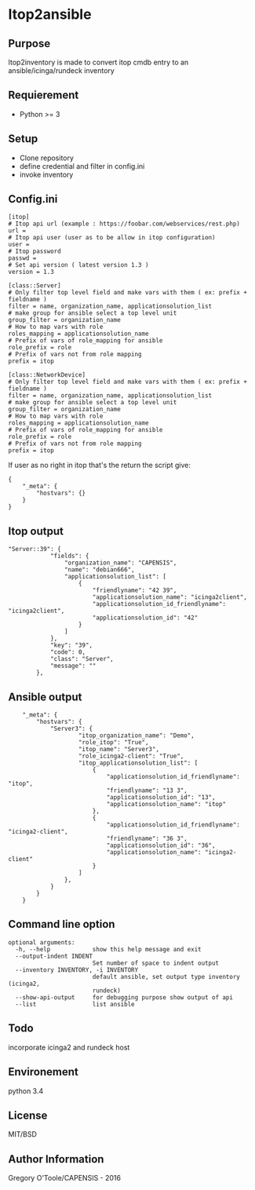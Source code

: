 # Itop2ansible

## Purpose


Itop2inventory is made to convert itop cmdb entry to an ansible/icinga/rundeck inventory

## Requierement

 - Python >= 3

## Setup

 - Clone repository
 - define credential and filter in config.ini
 - invoke inventory

## Config.ini

```
[itop]
# Itop api url (example : https://foobar.com/webservices/rest.php)
url = 
# Itop api user (user as to be allow in itop configuration)
user = 
# Itop password
passwd = 
# Set api version ( latest version 1.3 )
version = 1.3

[class::Server]
# Only filter top level field and make vars with them ( ex: prefix + fieldname )
filter = name, organization_name, applicationsolution_list
# make group for ansible select a top level unit
group_filter = organization_name
# How to map vars with role
roles_mapping = applicationsolution_name
# Prefix of vars of role_mapping for ansible
role_prefix = role
# Prefix of vars not from role mapping
prefix = itop

[class::NetworkDevice]
# Only filter top level field and make vars with them ( ex: prefix + fieldname )
filter = name, organization_name, applicationsolution_list
# make group for ansible select a top level unit
group_filter = organization_name
# How to map vars with role
roles_mapping = applicationsolution_name
# Prefix of vars of role_mapping for ansible
role_prefix = role
# Prefix of vars not from role mapping
prefix = itop
```

If user as no right in itop that's the return the script give: 

```
{
    "_meta": {
        "hostvars": {}
    }
}
```

## Itop output 
```
"Server::39": {
            "fields": {
                "organization_name": "CAPENSIS",
                "name": "debian666",
                "applicationsolution_list": [
                    {
                        "friendlyname": "42 39",
                        "applicationsolution_name": "icinga2client",
                        "applicationsolution_id_friendlyname": "icinga2client",
                        "applicationsolution_id": "42"
                    }
                ]
            },
            "key": "39",
            "code": 0,
            "class": "Server",
            "message": ""
        },
```

## Ansible output

```
    "_meta": {
        "hostvars": {
            "Server3": {
                    "itop_organization_name": "Demo",
                    "role_itop": "True",
                    "itop_name": "Server3",
                    "role_icinga2-client": "True",
                    "itop_applicationsolution_list": [
                        {
                            "applicationsolution_id_friendlyname": "itop",
                            "friendlyname": "13 3",
                            "applicationsolution_id": "13",
                            "applicationsolution_name": "itop"
                        },
                        {
                            "applicationsolution_id_friendlyname": "icinga2-client",
                            "friendlyname": "36 3",
                            "applicationsolution_id": "36",
                            "applicationsolution_name": "icinga2-client"
                        }
                    ]
                },
            }
        }
    }
```

## Command line option

```
optional arguments:
  -h, --help            show this help message and exit
  --output-indent INDENT
                        Set number of space to indent output
  --inventory INVENTORY, -i INVENTORY
                        default ansible, set output type inventory (icinga2,
                        rundeck)
  --show-api-output     for debugging purpose show output of api
  --list                list ansible
```

## Todo

incorporate icinga2 and rundeck host

## Environement

python 3.4

## License

MIT/BSD

## Author Information

Gregory O'Toole/CAPENSIS - 2016
